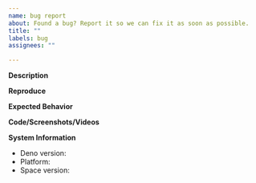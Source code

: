 ```yaml
---
name: bug report
about: Found a bug? Report it so we can fix it as soon as possible.
title: ""
labels: bug
assignees: ""

---
```


**Description**

<!-- Describe the bug -->

**Reproduce**

<!-- Describe the steps to reproduce the bug -->

**Expected Behavior**

<!-- Describe what the behavior should be -->

**Code/Screenshots/Videos**

<!-- Share media to help us debug the issue -->

**System Information**

- Deno version:
- Platform:
- Space version:
